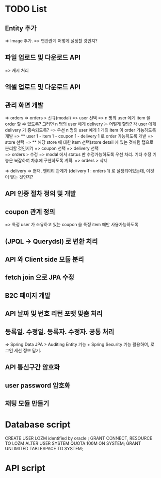 # TODO List
## Entity 추가
=> Image 추가.
  => 연관관계 어떻게 설정할 것인지?

## 파일 업로드 및 다운로드 API
=> 캐시 처리

## 엑셀 업로드 및 다운로드 API

## 관리 화면 개발
=> orders
  => orders > 신규(modal)
    => user 선택
      => n 명의 user 에게 item 을 order 할 수 있도록? 그러면 n 명의 user 에게 delivery 는 어떻게 할당? 각 user 에게 delivery 가 종속되도록?
      => 우선 n 명의 user 에게 1 개의 item 이 order 가능하도록 개발
      => ** user 1 - item 1 - coupon 1 - delivery 1 로 order 가능하도록 개발
    => store 선택 
    => ** 해당 store 에 대한 item 선택(store detail 에 있는 것처럼 탭으로 분리할 것인지?)
    => coupon 선택
    => delivery 선택  
  => orders > 수정
    => modal 에서 status 만 수정가능하도록 우선 처리. 기타 수정 기능은 복잡하여 차후에 구현하도록 계획.
  => orders > 삭제
  
=> delivery
  => 현재, 엔티티 관계가 (delivery 1 : orders 1) 로 설정되어있는데, 이것이 맞는 것인지?

## API 인증 절차 정의 및 개발

## coupon 관계 정의
=> 특정 user 가 소유하고 있는 coupon 을 특정 item 에만 사용가능하도록

## (JPQL -> Querydsl) 로 변환 처리

## API 와 Client side 모듈 분리

## fetch join 으로 JPA 수정

## B2C 페이지 개발

## API 날짜 및 번호 리턴 포맷 맞춤 처리

## 등록일. 수정일. 등록자. 수정자. 공통 처리
=> Spring Data JPA > Auditing Entity 기능 + Spring Security 기능 활용하여, 로그인 세션 정보 담기.

## API 통신구간 암호화

## user password 암호화

## 채팅 모듈 만들기

# Database script
CREATE USER LOZM identified by oracle ;
GRANT CONNECT, RESOURCE TO LOZM
ALTER USER SYSTEM QUOTA 100M ON SYSTEM;
GRANT UNLIMITED TABLESPACE TO SYSTEM;

# API script